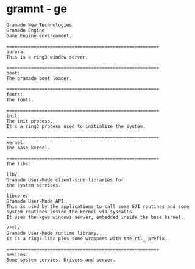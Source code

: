 # gramnt - ge

	Gramado New Technologies
	Gramado Engine
	Game Engine environment.

	========================================================
	aurora:
	This is a ring3 window server.

	========================================================
	boot:
	The gramado boot loader.

	========================================================
	fonts:
	The fonts.

	========================================================
	init:
	The init process.
	It's a ring3 process used to initialize the system.

	========================================================
	kernel:
	The base kernel.
	
	========================================================
	The libs:
	
	lib/
	Gramado User-Mode client-side libraries for
	the system services.

	libcore/
	Gramado User-Mode API.
	This is used by the applications to call some GUI routines and some
	system routines inside the kernel via syscalls.
	It uses the kgws windows server, embedded inside the base kernel.
	
	/rtl/
	Gramado User-Mode runtime library.
	It is a ring3 libc plus some wrappers with the rtl_ prefix.

	========================================================
	sevices:
	Some system servies. Drivers and server.
